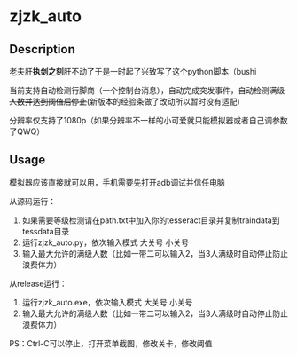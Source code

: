 # zjzk_auto
## Description
老夫肝**执剑之刻**肝不动了于是一时起了兴致写了这个python脚本（bushi

当前支持自动检测行脚商（一个控制台消息），自动完成突发事件，<s>自动检测满级人数并达到阈值后停止</s>(新版本的经验条做了改动所以暂时没有适配)

分辨率仅支持了1080p（如果分辨率不一样的小可爱就只能模拟器或者自己调参数了QWQ）

## Usage

模拟器应该直接就可以用，手机需要先打开adb调试并信任电脑

从源码运行：
1. 如果需要等级检测请在path.txt中加入你的tesseract目录并复制traindata到tessdata目录
2. 运行zjzk_auto.py，依次输入模式 大关号 小关号
3. 输入最大允许的满级人数（比如一带二可以输入2，当3人满级时自动停止防止浪费体力）

从release运行：
1. 运行zjzk_auto.exe，依次输入模式 大关号 小关号
2. 输入最大允许的满级人数（比如一带二可以输入2，当3人满级时自动停止防止浪费体力）

PS：Ctrl-C可以停止，打开菜单截图，修改关卡，修改阈值
